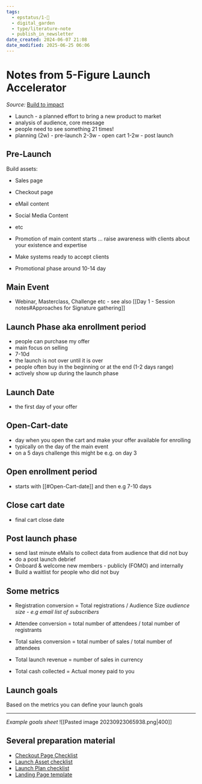 ```yaml
---
tags:
  - epstatus/1-🌱
  - digital_garden
  - type/literature-note
  - publish_in_newsletter
date_created: 2024-06-07 21:08
date_modified: 2025-06-25 06:06
---
```

# Notes from 5-Figure Launch Accelerator

*Source:* [Build to impact](https://programs.builttoimpact.com/courses/take/five-figure-launch-kit/lessons/34731493-designing-your-five-figure-launch-plan)
+ Launch - a planned effort to bring a new product to market
+ analysis of audience, core message
+ people need to see something 21 times!
+ planning (2w) - pre-launch 2-3w - open cart 1-2w - post launch

## Pre-Launch

Build assets:
+ Sales page
+ Checkout page
+ eMail content
+ Social Media Content
+ etc

+ Promotion of main content starts ... raise awareness with clients about your existence and expertise
+ Make systems ready to accept clients
+ Promotional phase around 10-14 day

## Main Event

+ Webinar, Masterclass, Challenge etc  - see also [[Day 1 - Session notes#Approaches for Signature gathering]]

## Launch Phase aka enrollment period

+ people can purchase my offer
+ main focus on selling 
+ 7-10d
+ the launch is not over until it is over
+ people often buy in the beginning or at the end (1-2 days range)
+ actively show up during the launch phase

## Launch Date

+ the first day of your offer

## Open-Cart-date

+ day when you open the cart and make your offer available for enrolling
+ typically on the day of the main event
+ on a 5 days challenge this might be e.g. on day 3

## Open enrollment period

+ starts with [[#Open-Cart-date]] and then e.g 7-10 days

## Close cart date

+ final cart close date

## Post launch phase

+ send last minute eMails to collect data from audience that did not buy
+ do a post launch debrief
+ Onboard & welcome new members - publicly (FOMO) and internally
+ Build a waitlist for people who did not buy

## Some metrics

+ Registration conversion = Total registrations / Audience Size 
*audience size - e.g email list of subscribers*

+ Attendee conversion = total number of attendees / total number of registrants
+ Total sales conversion = total number of sales / total number of attendees
+ Total launch revenue = number of sales in currency
+ Total cash collected = Actual money paid to you 

## Launch goals

Based on the metrics you can define your launch goals

***

*Example goals sheet*
![[Pasted image 20230923065938.png|400]]

## Several preparation material

+ [Checkout Page Checklist](https://docs.google.com/document/d/1iTbFSkTabPpLaMs5eHrQyhudQFLpqg7vnsacjOPc4lg/edit?usp=sharing)
+ [Launch Asset checklist](https://docs.google.com/document/d/1xrjPkzlHrWhN3NTGoEbG4OVqAhVXAEyaJKF1efTAPnA/edit?usp=sharing)
+ [Launch Plan checklist](https://docs.google.com/document/d/1OnXPAMGxhWbP6Zwy7pZljR7q8IomU8S23gi1U7XyT4A/edit?usp=sharing)
+ [Landing Page template](https://docs.google.com/document/d/19PICgJ5Hy04JqACwhgKIsY9xCz2IJbCUCD06JklMRTc/edit?usp=sharing)